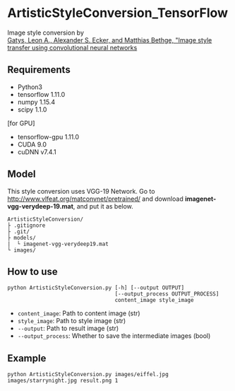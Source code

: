 # ArtisticStyleConversion_TensorFlow

Image style conversion by\
[Gatys, Leon A., Alexander S. Ecker, and Matthias Bethge, "Image style transfer using convolutional neural networks](https://www.cv-foundation.org/openaccess/content_cvpr_2016/html/Gatys_Image_Style_Transfer_CVPR_2016_paper.html)

## Requirements
- Python3
- tensorflow 1.11.0
- numpy 1.15.4
- scipy 1.1.0

[for GPU]
- tensorflow-gpu 1.11.0
- CUDA 9.0
- cuDNN v7.4.1

## Model
This style conversion uses VGG-19 Network.
Go to http://www.vlfeat.org/matconvnet/pretrained/ and download __imagenet-vgg-verydeep-19.mat__, and put it as below.
```
ArtisticStyleConversion/
├ .gitignore
├ .git/
├ models/
|  └ imagenet-vgg-verydeep19.mat
└ images/
```

## How to use
```shell-session
python ArtisticStyleConversion.py [-h] [--output OUTPUT]
                                  [--output_process OUTPUT_PROCESS]
                                  content_image style_image
```
- `content_image`: Path to content image (str)
- `style_image`: Path to style image (str)
- `--output`: Path to result image (str)
- `--output_process`: Whether to save the intermediate images (bool)

## Example
```shell-session
python ArtisticStyleConversion.py images/eiffel.jpg images/starrynight.jpg result.png 1
```
